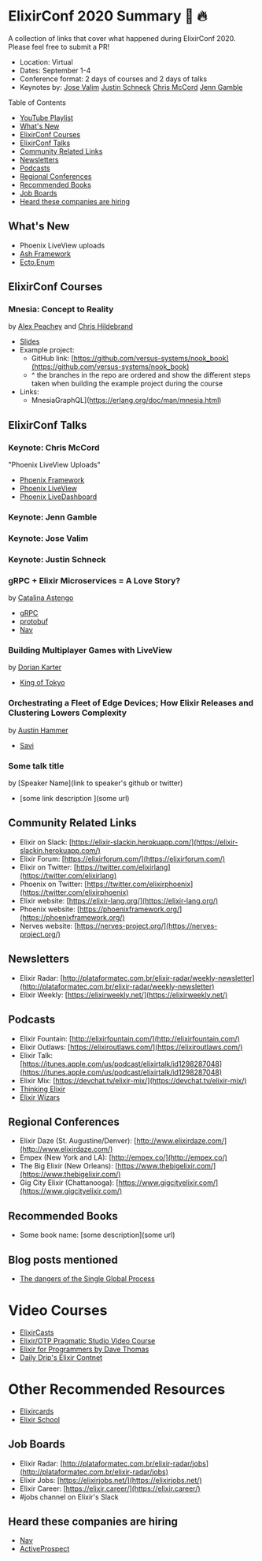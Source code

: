 # ElixirConf 2020 Summary 🐥 🔥

A collection of links that cover what happened during ElixirConf 2020. Please
feel free to submit a PR!

- Location: Virtual
- Dates: September 1-4
- Conference format: 2 days of courses and 2 days of talks
- Keynotes by:
[Jose Valim](https://github.com/josevalim)
[Justin Schneck](https://github.com/mobileoverlord)
[Chris McCord](https://github.com/chrismccord)
[Jenn Gamble]()

Table of Contents

- [YouTube Playlist]()
- [What's New](#whats-new)
- [ElixirConf Courses](#elixirconf-courses)
- [ElixirConf Talks](#elixirconf-talks)
- [Community Related Links](#community-related-links)
- [Newsletters](#newsletters)
- [Podcasts](#podcasts)
- [Regional Conferences](#regional-conferences)
- [Recommended Books](#recommended-books)
- [Job Boards](#job-boards)
- [Heard these companies are hiring](#heard-these-companies-are-hiring)

## What's New

- Phoenix LiveView uploads
- [Ash Framework](https://github.com/ash-project/ash)
- [Ecto.Enum](https://hexdocs.pm/ecto/3.5.0-rc.0/Ecto.Enum.html)

## ElixirConf Courses

### Mnesia: Concept to Reality
by [Alex Peachey](https://github.com/alexpeachey) and [Chris Hildebrand](https://github.com/ckhrysze)

- [Slides](https://github.com/versus-systems/nook_book/blob/main/Mnesia%20Concept%20to%20Reality%20.key)
- Example project:
    + GitHub link: [https://github.com/versus-systems/nook_book](https://github.com/versus-systems/nook_book)
    + ^ the branches in the repo are ordered and show the different steps taken when building the example project during the course
- Links:
    + MnesiaGraphQL](https://erlang.org/doc/man/mnesia.html)

## ElixirConf Talks

### Keynote: Chris McCord
"Phoenix LiveView Uploads"

- [Phoenix Framework](https://www.phoenixframework.org/)
- [Phoenix LiveView](https://github.com/phoenixframework/phoenix_live_view)
- [Phoenix LiveDashboard](https://github.com/phoenixframework/phoenix_live_dashboard)

### Keynote:  Jenn Gamble
### Keynote:  Jose Valim
### Keynote: Justin Schneck

### gRPC + Elixir Microservices = A Love Story?
by [Catalina Astengo](https://twitter.com/catalinaastengo)

- [gRPC](https://grpc.io/)
- [protobuf](https://developers.google.com/protocol-buffers)
- [Nav](https://www.nav.com/)

### Building Multiplayer Games with LiveView
by [Dorian Karter](https://github.com/dkarter/)

- [King of Tokyo](https://github.com/dkarter/king_of_tokyo)

### Orchestrating a Fleet of Edge Devices; How Elixir Releases and Clustering Lowers Complexity
by [Austin Hammer](https://github.com/hammeraj)

- [Savi](https://getsavi.com/)

### Some talk title
by [Speaker Name](link to speaker's github or twitter)

- [some link description ](some url)

## Community Related Links
- Elixir on Slack: [https://elixir-slackin.herokuapp.com/](https://elixir-slackin.herokuapp.com/)
- Elixir Forum: [https://elixirforum.com/](https://elixirforum.com/)
- Elixir on Twitter: [https://twitter.com/elixirlang](https://twitter.com/elixirlang)
- Phoenix on Twitter: [https://twitter.com/elixirphoenix](https://twitter.com/elixirphoenix)
- Elixir website: [https://elixir-lang.org/](https://elixir-lang.org/)
- Phoenix website: [https://phoenixframework.org/](https://phoenixframework.org/)
- Nerves website: [https://nerves-project.org/](https://nerves-project.org/)

## Newsletters
- Elixir Radar: [http://plataformatec.com.br/elixir-radar/weekly-newsletter](http://plataformatec.com.br/elixir-radar/weekly-newsletter)
- Elixir Weekly: [https://elixirweekly.net/](https://elixirweekly.net/)

## Podcasts
- Elixir Fountain: [http://elixirfountain.com/](http://elixirfountain.com/)
- Elixir Outlaws: [https://elixiroutlaws.com/](https://elixiroutlaws.com/)
- Elixir Talk: [https://itunes.apple.com/us/podcast/elixirtalk/id1298287048](https://itunes.apple.com/us/podcast/elixirtalk/id1298287048)
- Elixir Mix: [https://devchat.tv/elixir-mix/](https://devchat.tv/elixir-mix/)
- [Thinking Elixir](https://thinkingelixir.com/the-podcast/)
- [Elixir Wizars](https://smartlogic.io/podcast/elixir-wizards/)

## Regional Conferences
- Elixir Daze (St. Augustine/Denver): [http://www.elixirdaze.com/](http://www.elixirdaze.com/)
- Empex (New York and LA): [http://empex.co/](http://empex.co/)
- The Big Elixir (New Orleans): [https://www.thebigelixir.com/](https://www.thebigelixir.com/)
- Gig City Elixir (Chattanooga): [https://www.gigcityelixir.com/](https://www.gigcityelixir.com/)

## Recommended Books
- Some book name: [some description](some url)

## Blog posts mentioned
- [The dangers of the Single Global Process](https://keathley.io/blog/sgp.html)

# Video Courses
- [ElixirCasts](https://elixircasts.io/)
- [Elixir/OTP Pragmatic Studio Video Course](https://pragmaticstudio.com/courses/elixir)
- [Elixir for Programmers by Dave Thomas](https://codestool.coding-gnome.com/courses/elixir-for-programmers)
- [Daily Drip's Elixir Contnet](https://www.dailydrip.com/topics/elixir)


# Other Recommended Resources
- [Elixircards](https://elixircards.co.uk/)
- [Elixir School](https://elixirschool.com/en/)

## Job Boards
- Elixir Radar: [http://plataformatec.com.br/elixir-radar/jobs](http://plataformatec.com.br/elixir-radar/jobs)
- Elixir Jobs: [https://elixirjobs.net/](https://elixirjobs.net/)
- Elixir Career: [https://elixir.career/](https://elixir.career/)
- #jobs channel on Elixir's Slack

## Heard these companies are hiring

- [Nav](https://www.nav.com/)
- [ActiveProspect](https://activeprospect.applytojob.com/apply/bAyKv9tkZj/Senior-Software-Developer-Elixir-Remote-OK-To-Right-Candidate)

